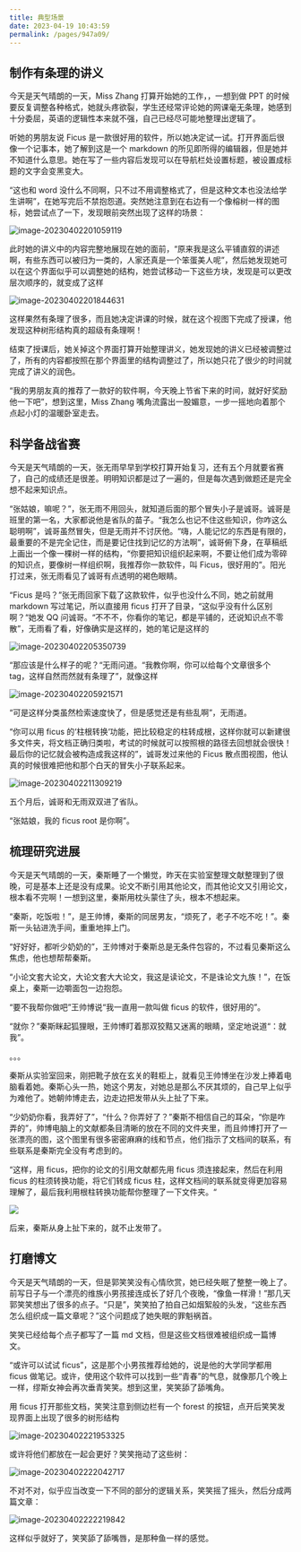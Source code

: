 ```yaml
---
title: 典型场景
date: 2023-04-19 10:43:59
permalink: /pages/947a09/
---
```


## 制作有条理的讲义

今天是天气晴朗的一天，Miss Zhang 打算开始她的工作，，一想到做 PPT 的时候要反复调整各种格式，她就头疼欲裂，学生还经常评论她的网课毫无条理，她感到十分委屈，英语的逻辑性本来就不强，自己已经尽可能地整理出逻辑了。

听她的男朋友说 Ficus 是一款很好用的软件，所以她决定试一试。打开界面后很像一个记事本，她了解到这是一个 markdown 的所见即所得的编辑器，但是她并不知道什么意思。她在写了一些内容后发现可以在导航栏处设置标题，被设置成标题的文字会变黑变大。

“这也和 word 没什么不同啊，只不过不用调整格式了，但是这种文本也没法给学生讲啊”，在她写完后不禁抱怨道。突然她注意到在右边有一个像榕树一样的图标，她尝试点了一下，发现眼前突然出现了这样的场景：

![image-20230402201059119](./example/image-20230402201059119.png)

此时她的讲义中的内容完整地展现在她的面前，“原来我是这么平铺直叙的讲述啊，有些东西可以被归为一类的，人家还真是一个笨蛋美人呢”，然后她发现她可以在这个界面似乎可以调整她的结构，她尝试移动一下这些方块，发现是可以更改层次顺序的，就变成了这样

![image-20230402201844631](./example/image-20230402201844631.png)

这样果然有条理了很多，而且她决定讲课的时候，就在这个视图下完成了授课，他发现这种树形结构真的超级有条理啊！

结束了授课后，她关掉这个界面打算开始整理讲义，她发现她的讲义已经被调整过了，所有的内容都按照在那个界面里的结构调整过了，所以她只花了很少的时间就完成了讲义的润色。

“我的男朋友真的推荐了一款好的软件啊，今天晚上节省下来的时间，就好好奖励他一下吧”，想到这里，Miss Zhang 嘴角流露出一股媚意，一步一摇地向着那个点起小灯的温暖卧室走去。

## 科学备战省赛

今天是天气晴朗的一天，张无雨早早到学校打算开始复习，还有五个月就要省赛了，自己的成绩还是很差。明明知识都是过了一遍的，但是每次遇到做题还是完全想不起来知识点。

“张姑娘，嘛呢？”，张无雨不用回头，就知道后面的那个冒失小子是诚哥。诚哥是班里的第一名，大家都说他是省队的苗子。“我怎么也记不住这些知识，你咋这么聪明啊”，诚哥虽然冒失，但是无雨并不讨厌他。“嗨，人能记忆的东西是有限的，最重要的不是完全记住，而是要记住找到记忆的方法啊”，诚哥俯下身，在草稿纸上画出一个像一棵树一样的结构，“你要把知识组织起来啊，不要让他们成为零碎的知识点，要像树一样组织啊，我推荐你一款软件，叫 Ficus，很好用的”。阳光打过来，张无雨看见了诚哥有点透明的褐色眼睛。

“Ficus 是吗？”张无雨回家下载了这款软件，似乎也没什么不同，她之前就用 markdown 写过笔记，所以直接用 ficus 打开了目录，“这似乎没有什么区别啊？“她发 QQ 问诚哥。“不不不，你看你的笔记，都是平铺的，还说知识点不零散”，无雨看了看，好像确实是这样的，她的笔记是这样的

![image-20230402205350739](./example/image-20230402205350739.png)

“那应该是什么样子的呢？“无雨问道。“我教你啊，你可以给每个文章很多个 tag，这样自然而然就有条理了”，就像这样

![image-20230402205921571](./example/image-20230402205921571.png)

“可是这样分类虽然检索速度快了，但是感觉还是有些乱啊”，无雨道。

“你可以用 ficus 的‘柱根转换‘功能，把比较稳定的柱转成根，这样你就可以新建很多文件夹，将文档正确归类啦，考试的时候就可以按照根的路径去回想就会很快！最后你的记忆就会被构造成我这样的”，诚哥发过来他的 Ficus 散点图视图，他认真的时候很难把他和那个白天的冒失小子联系起来。

![image-20230402211309219](./example/image-20230402211309219.png)

五个月后，诚哥和无雨双双进了省队。

“张姑娘，我的 ficus root 是你啊”。

## 梳理研究进展

今天是天气晴朗的一天，秦斯睡了一个懒觉，昨天在实验室整理文献整理到了很晚，可是基本上还是没有成果。论文不断引用其他论文，而其他论文又引用论文，根本看不完啊！一想到这里，秦斯用枕头蒙住了头，根本不想起来。

“秦斯，吃饭啦！”，是王帅博，秦斯的同居男友，“烦死了，老子不吃不吃！”。秦斯一头钻进洗手间，重重地摔上门。

“好好好，都听少奶奶的”，王帅博对于秦斯总是无条件包容的，不过看见秦斯这么焦虑，他也想帮帮秦斯。

“小论文套大论文，大论文套大大论文，我这是读论文，不是诛论文九族！”，在饭桌上，秦斯一边嚼面包一边抱怨。

“要不我帮你做吧”王帅博说“我一直用一款叫做 ficus 的软件，很好用的”。

“就你？”秦斯眯起狐狸眼，王帅博盯着那双狡黠又迷离的眼睛，坚定地说道“：就我”。

。。。

秦斯从实验室回来，刚把靴子放在玄关的鞋柜上，就看见王帅博坐在沙发上捧着电脑看着她。秦斯心头一热，她这个男友，对她总是那么不厌其烦的，自己早上似乎为难他了。她朝帅博走去，边走边把发带从头上扯了下来。

“少奶奶你看，我弄好了”，“什么？你弄好了？”秦斯不相信自己的耳朵，“你是咋弄的”，帅博电脑上的文献都条目清晰的放在不同的文件夹里，而且帅博打开了一张漂亮的图，这个图里有很多密密麻麻的线和节点，他们指示了文档间的联系，有些联系是秦斯完全没有考虑到的。

“这样，用 ficus，把你的论文的引用文献都先用 ficus 须连接起来，然后在利用 ficus 的柱须转换功能，将它们转成 ficus 柱，这样文档间的联系就变得更加容易理解了，最后我利用根柱转换功能帮你整理了一下文件夹。“

![](./example/aerial2tag.png)

后来，秦斯从身上扯下来的，就不止发带了。

## 打磨博文

今天是天气晴朗的一天，但是郭笑笑没有心情欣赏，她已经失眠了整整一晚上了。前写日子与一个漂亮的维族小男孩接连成长了好几个夜晚，“像鱼一样滑！”那几天郭笑笑想出了很多的点子。“只是”，笑笑拍了拍自己如烟絮般的头发，“这些东西怎么组织成一篇文章呢？”这个问题成了她失眠的罪魁祸首。

笑笑已经给每个点子都写了一篇 md 文档，但是这些文档很难被组织成一篇博文。

“或许可以试试 ficus”，这是那个小男孩推荐给她的，说是他的大学同学都用 ficus 做笔记。或许，使用这个软件可以找到一些“青春”的气息，就像那几个晚上一样，缪斯女神会再次垂青笑笑。想到这里，笑笑舔了舔嘴角。

用 ficus 打开那些文档，笑笑注意到侧边栏有一个 forest 的按钮，点开后笑笑发现界面上出现了很多的树形结构

![image-20230402221953325](./example/image-20230402221953325.png)

或许将他们都放在一起会更好？笑笑拖动了这些树：

![image-20230402222042717](./example/image-20230402222042717.png)

不对不对，似乎应当改变一下不同的部分的逻辑关系，笑笑摇了摇头，然后分成两篇文章：

![image-20230402222219842](./example/image-20230402222219842.png)

这样似乎就好了，笑笑舔了舔嘴唇，是那种鱼一样的感觉。